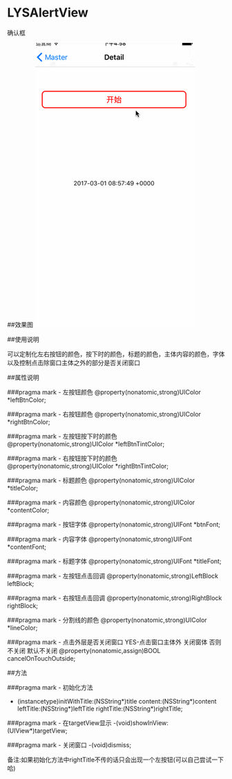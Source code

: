# LYSAlertView
确认框

##效果图
![](./test.gif)

##使用说明

 可以定制化左右按钮的颜色，按下时的颜色，标题的颜色，主体内容的颜色，字体以及控制点击除窗口主体之外的部分是否关闭窗口
 
##属性说明

###pragma mark - 左按钮颜色
@property(nonatomic,strong)UIColor *leftBtnColor;

###pragma mark - 右按钮颜色
@property(nonatomic,strong)UIColor *rightBtnColor;

###pragma mark - 左按钮按下时的颜色
@property(nonatomic,strong)UIColor *leftBtnTintColor;

###pragma mark - 右按钮按下时的颜色
@property(nonatomic,strong)UIColor *rightBtnTintColor;

###pragma mark - 标题颜色
@property(nonatomic,strong)UIColor *titleColor;

###pragma mark - 内容颜色
@property(nonatomic,strong)UIColor *contentColor;

###pragma mark - 按钮字体
@property(nonatomic,strong)UIFont *btnFont;

###pragma mark - 内容字体
@property(nonatomic,strong)UIFont *contentFont;

###pragma mark - 标题字体
@property(nonatomic,strong)UIFont *titleFont;

###pragma mark - 左按钮点击回调
@property(nonatomic,strong)LeftBlock leftBlock;

###pragma mark - 右按钮点击回调
@property(nonatomic,strong)RightBlock rightBlock;

###pragma mark - 分割线的颜色
@property(nonatomic,strong)UIColor *lineColor;

###pragma mark - 点击外层是否关闭窗口 YES-点击窗口主体外 关闭窗体 否则不关闭 默认不关闭
@property(nonatomic,assign)BOOL cancelOnTouchOutside;


##方法

###pragma mark - 初始化方法
- (instancetype)initWithTitle:(NSString*)title content:(NSString*)content leftTitle:(NSString*)leftTitle rightTitle:(NSString*)rightTitle;

###pragma mark - 在targetView显示
-(void)showInView:(UIView*)targetView;

###pragma mark - 关闭窗口
-(void)dismiss;

备注:如果初始化方法中rightTitle不传的话只会出现一个左按钮(可以自己尝试一下哈)
